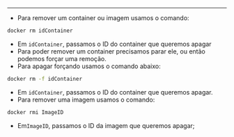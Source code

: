___
- Para remover um container ou imagem usamos o comando:
```sh
docker rm idContainer
```
- Em `idContainer`, passamos o ID do container que queremos apagar
- Para poder remover um container precisamos parar ele, ou então podemos forçar uma remoção.
- Para apagar forçando usamos o comando abaixo:
```sh
docker rm -f idContainer
```
- Em `idContainer`, passamos o ID do container que queremos apagar.
- Para remover uma imagem usamos o comando:
```sh
docker rmi ImageID
```
- Em`ImageID`, passamos o ID da imagem que queremos apagar;